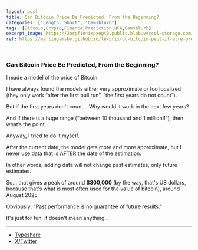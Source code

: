 ```yaml
---
layout: post
title: Can Bitcoin Price Be Predicted, From the Beginning?
categories: ["Length: Short", "Gamsblurb"]
tags: [Bitcoin,Crypto,Finance,Prediction,NFA,Gamsblurb]
excerpt_image: https://2orpfio4ixpxegt9.public.blob.vercel-storage.com/blogPost/cm0i6faj0013wmr0coj23l5d0/preview-image-L5vtElMTNvBkyNPJdDXdwSL5kq3Lza.png
ref: https://martingamsby.github.io/le-prix-du-bitcoin-peut-il-etre-predit-depuis-le-debut-

---
```


### **Can Bitcoin Price Be Predicted, From the Beginning?**

I made a model of the price of Bitcoin.

I have always found the models either very approximate or too localized (they only work “after the first bull run”, “the first years do not count”).

But if the first years don't count... Why would it work in the next few years?

And if there is a huge range (“between 10 thousand and 1 million!!”), then what’s the point…

Anyway, I tried to do it myself.

After the current date, the model gets more and more approximate, but I never use data that is AFTER the date of the estimation.

In other words, adding data will not change past estimates, only future estimates.

So... that gives a peak of around **$300,000** (by the way, that's US dollars, because that's what is most often used for the value of bitcoin), around August 2025.

Obviously: "Past performance is no guarantee of future results."

It's just for fun, it doesn't mean anything...

---

- [Typeshare](https://typeshare.co/martingamsby/posts/can-the-bitcoin-price-be-predicted-from-the-beginning)
- [X/Twitter](https://x.com/MartinGamsby_EN/status/1833214325416464651)

